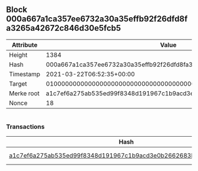 ## Block 000a667a1ca357ee6732a30a35effb92f26dfd8fa3265a42672c846d30e5fcb5

Attribute | Value
--- | ---
Height | 1384
Hash | 000a667a1ca357ee6732a30a35effb92f26dfd8fa3265a42672c846d30e5fcb5
Timestamp | 2021-03-22T06:52:35+00:00
Target | 0100000000000000000000000000000000000000000000000000000000000000
Merke root | a1c7ef6a275ab535ed99f8348d191967c1b9acd3e0b2662683b15e877238783c
Nonce | 18

```

```

### Transactions

Hash | Amount
--- | ---
[a1c7ef6a275ab535ed99f8348d191967c1b9acd3e0b2662683b15e877238783c](a1c7ef6a275ab535ed99f8348d191967c1b9acd3e0b2662683b15e877238783c.md) | 10.00000000 SKEPTI 
